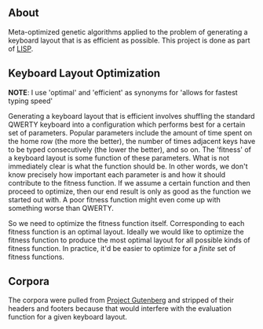 About
-----
Meta-optimized genetic algorithms applied to the problem of generating a keyboard layout that is as efficient as possible. This project is done as part of [LISP](http://lispinsummerprojects.org).

Keyboard Layout Optimization
----------------------------

**NOTE**: I use 'optimal' and 'efficient' as synonyms for 'allows for fastest typing speed'

Generating a keyboard layout that is efficient involves shuffling the standard QWERTY keyboard into a configuration which performs best for a certain set of parameters. Popular parameters include the amount of time spent on the home row (the more the better), the number of times adjacent keys have to be typed consecutively (the lower the better), and so on. The 'fitness' of a keyboard layout is some function of these parameters. What is not immediately clear is what the function should be. In other words, we don't know precisely how important each parameter is and how it should contribute to the fitness function. If we assume a certain function and then proceed to optimize, then our end result is only as good as the function we started out with. A poor fitness function might even come up with something worse than QWERTY.

So we need to optimize the fitness function itself. Corresponding to each fitness function is an optimal layout. Ideally we would like to optimize the fitness function to produce the most optimal layout for all possible kinds of fitness function. In practice, it'd be easier to optimize for a *finite* set of fitness functions.

Corpora
-------

The corpora were pulled from [Project Gutenberg](http://www.gutenberg.org/) and stripped of their headers and footers because that would interfere with the evaluation function for a given keyboard layout.
